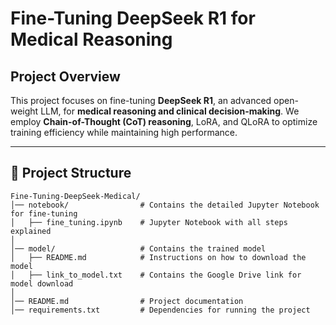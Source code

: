 # Fine-Tuning DeepSeek R1 for Medical Reasoning

##  Project Overview  
This project focuses on fine-tuning **DeepSeek R1**, an advanced open-weight LLM, for **medical reasoning and clinical decision-making**. We employ **Chain-of-Thought (CoT) reasoning**, LoRA, and QLoRA to optimize training efficiency while maintaining high performance.  

---

## 📂 Project Structure  
```plaintext
Fine-Tuning-DeepSeek-Medical/
│── notebook/                # Contains the detailed Jupyter Notebook for fine-tuning
│   ├── fine_tuning.ipynb    # Jupyter Notebook with all steps explained
│
│── model/                   # Contains the trained model
│   ├── README.md            # Instructions on how to download the model
│   ├── link_to_model.txt    # Contains the Google Drive link for model download
│
│── README.md                # Project documentation
│── requirements.txt         # Dependencies for running the project
